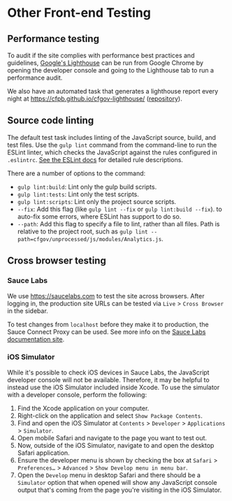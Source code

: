 # Other Front-end Testing

## Performance testing

To audit if the site complies with performance best practices and guidelines,
[Google's Lighthouse](https://github.com/GoogleChrome/lighthouse) can be run
from Google Chrome by opening the developer console and going to the Lighthouse
tab to run a performance audit.

We also have an automated task that generates a lighthouse report every night at
https://cfpb.github.io/cfgov-lighthouse/
([repository](https://cfpb.github.io/cfgov-lighthouse/)).

## Source code linting

The default test task includes linting of the JavaScript source, build,
and test files.
Use the `gulp lint` command from the command-line to run the ESLint linter,
which checks the JavaScript against the rules configured in `.eslintrc`.
[See the ESLint docs](https://eslint.org/docs/rules/)
for detailed rule descriptions.

There are a number of options to the command:

 - `gulp lint:build`: Lint only the gulp build scripts.
 - `gulp lint:tests`: Lint only the test scripts.
 - `gulp lint:scripts`: Lint only the project source scripts.
 - `--fix`: Add this flag (like `gulp lint --fix` or `gulp lint:build --fix`).
   to auto-fix some errors, where ESLint has support to do so.
 - `--path`: Add this flag to specify a file to lint,
   rather than all files. Path is relative to the project root,
   such as `gulp lint --path=cfgov/unprocessed/js/modules/Analytics.js`.

## Cross browser testing


### Sauce Labs
We use https://saucelabs.com to test the site across browsers.
After logging in, the production site URLs can be tested via
`Live` > `Cross Browser` in the sidebar.

To test changes from `localhost` before they make it to production,
the Sauce Connect Proxy can be used. See more info on the
[Sauce Labs documentation site](https://docs.saucelabs.com/secure-connections/sauce-connect/installation/).


### iOS Simulator
While it's possible to check iOS devices in Sauce Labs,
the JavaScript developer console will not be available. Therefore, it may be
helpful to instead use the iOS Simulator included inside Xcode.
To use the simulator with a developer console, perform the following:

1. Find the Xcode application on your computer.
2. Right-click on the application and select `Show Package Contents`.
3. Find and open the iOS Simulator at
   `Contents` > `Developer` > `Applications` > `Simulator`.
4. Open mobile Safari and navigate to the page you want to test out.
2. Now, outside of the iOS Simulator,
   navigate to and open the desktop Safari application.
2. Ensure the developer menu is shown by checking the box at
   `Safari` > `Preferences…` > `Advanced` > `Show Develop menu in menu bar`.
3. Open the `Develop` menu in desktop Safari and
   there should be a `Simulator` option that when opened will show any
   JavaScript console output that's coming from the page you're visiting in the
   iOS Simulator.
